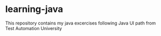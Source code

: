 # learning-java
This repository contains my java excercises following Java UI path from Test Automation University
